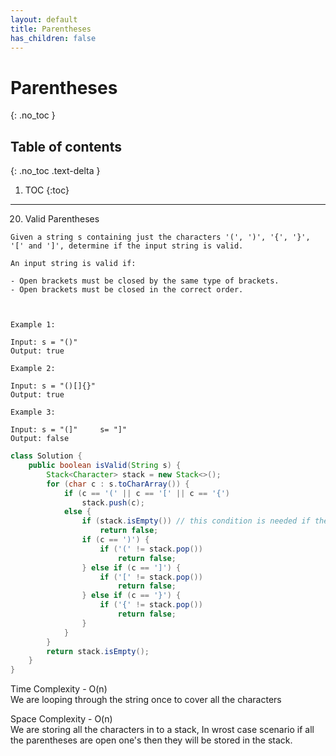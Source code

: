 ```yaml
---
layout: default
title: Parentheses
has_children: false
---
```


# Parentheses

{: .no_toc }

## Table of contents
{: .no_toc .text-delta }

1. TOC
{:toc}

---

20. Valid Parentheses
```
Given a string s containing just the characters '(', ')', '{', '}', '[' and ']', determine if the input string is valid.

An input string is valid if:

- Open brackets must be closed by the same type of brackets.
- Open brackets must be closed in the correct order.

 

Example 1:

Input: s = "()"
Output: true

Example 2:

Input: s = "()[]{}"
Output: true

Example 3:

Input: s = "(]"     s= "]"
Output: false

```

```java
class Solution {
    public boolean isValid(String s) {
        Stack<Character> stack = new Stack<>();
        for (char c : s.toCharArray()) {
            if (c == '(' || c == '[' || c == '{')
                stack.push(c);
            else {
                if (stack.isEmpty()) // this condition is needed if the input string has closed parentheses as starting. s= "]"
                    return false;
                if (c == ')') {
                    if ('(' != stack.pop())
                        return false;
                } else if (c == ']') {
                    if ('[' != stack.pop())
                        return false;
                } else if (c == '}') {
                    if ('{' != stack.pop())
                        return false;
                }
            }
        }
        return stack.isEmpty();
    }
}
```

Time Complexity - O(n)  
We are looping through the string once to cover all the characters

Space Complexity - O(n)  
We are storing all the characters in to a stack, In wrost case scenario if all the parentheses are open one's then they will be stored in the stack.

